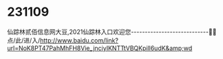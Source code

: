 # 231109
仙踪林贰佰信息网大豆,2021仙踪林入口欢迎您----------------------------🤥🤥点/此/进/入/http://www.baidu.com/link?url=NoK8PT47PahMhFH8Vie_jnciyIKNTTtVBQKpill6udK&amp;wd
